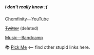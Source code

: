 ##### i don't really know :(

[Chemfinity—YouTube](https://www.youtube.com/channel/UC-pXuGzu-1LHW6WBnh3mTqA/videos)

~~[Twitter](https://twitter.com/JoshiSamhita)~~ (deleted)

[Music—Bandcamp](https://chemfinity.bandcamp.com/)

:books: [Pick Me](https://linktr.ee/theparadox) <-- find other stupid links here.
